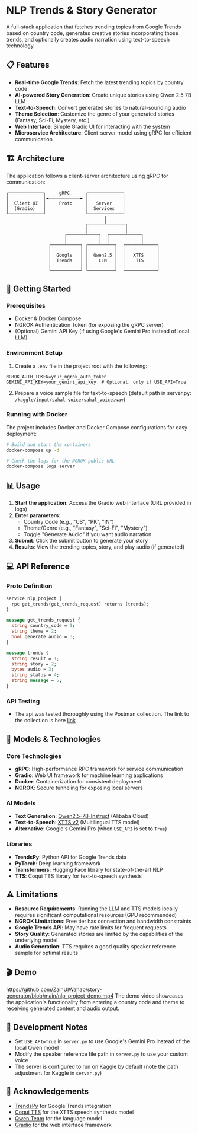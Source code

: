 # NLP Trends & Story Generator

A full-stack application that fetches trending topics from Google Trends based on country code, generates creative stories incorporating those trends, and optionally creates audio narration using text-to-speech technology.

## 📋 Features

- **Real-time Google Trends**: Fetch the latest trending topics by country code
- **AI-powered Story Generation**: Create unique stories using Qwen 2.5 7B LLM
- **Text-to-Speech**: Convert generated stories to natural-sounding audio
- **Theme Selection**: Customize the genre of your generated stories (Fantasy, Sci-Fi, Mystery, etc.)
- **Web Interface**: Simple Gradio UI for interacting with the system
- **Microservice Architecture**: Client-server model using gRPC for efficient communication

## 🏗️ Architecture

The application follows a client-server architecture using gRPC for communication:

```
┌─────────────┐     gRPC      ┌─────────────┐
│             │◄────────────► │             │
│  Client UI  │     Proto     │   Server    │
│  (Gradio)   │               │  Services   │
└─────────────┘               └─────────────┘
                                     │
                              ┌──────┴───────┐
                              │              │
                      ┌───────┴────┐  ┌──────┴─────┐
                      │            │  │            │
                ┌─────┴─────┐ ┌────┴──┴──┐  ┌──────┴─────┐
                │           │ │          │  │            │
                │  Google   │ │  Qwen2.5 │  │   XTTS     │
                │  Trends   │ │    LLM   │  │    TTS     │
                │           │ │          │  │            │
                └───────────┘ └──────────┘  └────────────┘
```

## 🚀 Getting Started

### Prerequisites

- Docker & Docker Compose
- NGROK Authentication Token (for exposing the gRPC server)
- (Optional) Gemini API Key (if using Google's Gemini Pro instead of local LLM)

### Environment Setup

1. Create a `.env` file in the project root with the following:

```
NGROK_AUTH_TOKEN=your_ngrok_auth_token
GEMINI_API_KEY=your_gemini_api_key  # Optional, only if USE_API=True
```

2. Prepare a voice sample file for text-to-speech (default path in server.py: `/kaggle/input/sahal-voice/sahal_voice.wav`)

### Running with Docker

The project includes Docker and Docker Compose configurations for easy deployment:

```bash
# Build and start the containers
docker-compose up -d

# Check the logs for the NGROK public URL
docker-compose logs server
```

## 📊 Usage

1. **Start the application**: Access the Gradio web interface (URL provided in logs)
2. **Enter parameters**:
   - Country Code (e.g., "US", "PK", "IN")
   - Theme/Genre (e.g., "Fantasy", "Sci-Fi", "Mystery")
   - Toggle "Generate Audio" if you want audio narration
3. **Submit**: Click the submit button to generate your story
4. **Results**: View the trending topics, story, and play audio (if generated)

## 💻 API Reference

### Proto Definition

```protobuf
service nlp_project {
  rpc get_trends(get_trends_request) returns (trends);
}

message get_trends_request {
  string country_code = 1;
  string theme = 2;
  bool generate_audio = 3;
}

message trends {
  string result = 1;
  string story = 2;
  bytes audio = 3;
  string status = 4;
  string message = 5;
}
```

### API Testing
- The api was tested thoroughly using the Postman collection. The link to the collection is here [link](https://www.postman.com/zainulwahab/workspace/zain-ul-wahab-s-workspace/collection/6817aef0cccde77c367fe9a8?action=share&creator=44661341)

## 🧠 Models & Technologies

### Core Technologies
- **gRPC**: High-performance RPC framework for service communication
- **Gradio**: Web UI framework for machine learning applications
- **Docker**: Containerization for consistent deployment
- **NGROK**: Secure tunneling for exposing local servers

### AI Models
- **Text Generation**: [Qwen2.5-7B-Instruct](https://huggingface.co/Qwen/Qwen2.5-7B-Instruct) (Alibaba Cloud)
- **Text-to-Speech**: [XTTS v2](https://huggingface.co/coqui/XTTS-v2) (Multilingual TTS model)
- **Alternative**: Google's Gemini Pro (when `USE_API` is set to `True`)

### Libraries
- **TrendsPy**: Python API for Google Trends data
- **PyTorch**: Deep learning framework
- **Transformers**: Hugging Face library for state-of-the-art NLP
- **TTS**: Coqui TTS library for text-to-speech synthesis

## ⚠️ Limitations

- **Resource Requirements**: Running the LLM and TTS models locally requires significant computational resources (GPU recommended)
- **NGROK Limitations**: Free tier has connection and bandwidth constraints
- **Google Trends API**: May have rate limits for frequent requests
- **Story Quality**: Generated stories are limited by the capabilities of the underlying model
- **Audio Generation**: TTS requires a good quality speaker reference sample for optimal results

## 🎬 Demo
https://github.com/ZainUlWahab/story-generator/blob/main/nlp_project_demo.mp4
The demo video showcases the application's functionality from entering a country code and theme to receiving generated content and audio output.
## 📝 Development Notes

- Set `USE_API=True` in `server.py` to use Google's Gemini Pro instead of the local Qwen model
- Modify the speaker reference file path in `server.py` to use your custom voice
- The server is configured to run on Kaggle by default (note the path adjustment for Kaggle in `server.py`)

## 👏 Acknowledgements

- [TrendsPy](https://github.com/jayfk/trendspy) for Google Trends integration
- [Coqui TTS](https://github.com/coqui-ai/TTS) for the XTTS speech synthesis model
- [Qwen Team](https://huggingface.co/Qwen) for the language model
- [Gradio](https://gradio.app/) for the web interface framework
